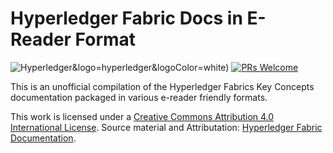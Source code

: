 # Hyperledger Fabric Docs in E-Reader Format
![Hyperledger](https://img.shields.io/badge/hyperledger-2F3134?style=flat-square)&logo=hyperledger&logoColor=white) [![PRs Welcome](https://img.shields.io/badge/PRs-welcome-brightgreen.svg?style=flat-square)]()

This is an unofficial compilation of the Hyperledger Fabrics Key Concepts documentation packaged in various e-reader friendly formats.

This work is licensed under a [Creative Commons Attribution 4.0 International License](https://creativecommons.org/licenses/by/4.0/). Source material and Attributation: [Hyperledger Fabric Documentation](https://hyperledger-fabric.readthedocs.io/).
